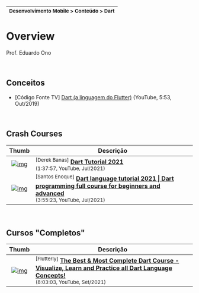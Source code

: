 | <sup>Desenvolvimento Mobile > Conteúdo > Dart</sup> |
| --- |

# Overview

Prof. Eduardo Ono

<br>

## Conceitos

* [Código Fonte TV] [Dart (a linguagem do Flutter)](https://www.youtube.com/watch?v=i7IzlVImHEc) (YouTube, 5:53, Out/2019)

<br>

## Crash Courses

| Thumb | Descrição |
| :-: | --- |
| [![img](https://img.youtube.com/vi/veMhOYRib9o/default.jpg)](https://www.youtube.com/watch?v=veMhOYRib9o) | <sup>[Derek Banas]</sup> [__Dart Tutorial 2021__](https://www.youtube.com/watch?v=veMhOYRib9o) <br> <sub>(1:37:57, YouTube, Jul/2021)</sub>
| [![img](https://img.youtube.com/vi/igauQ_rF_bU/default.jpg)](https://www.youtube.com/watch?v=igauQ_rF_bU) | <sup>[Santos Enoque]</sup> [__Dart language tutorial 2021 \| Dart programming full course for beginners and advanced__](https://www.youtube.com/watch?v=igauQ_rF_bU) <br> <sub>(3:55:23, YouTube, Jul/2021)</sub>

<br>

## Cursos "Completos"

| Thumb | Descrição |
| :-: | --- |
| [![img](https://img.youtube.com/vi/F3JuuYuOUK4/default.jpg)](https://www.youtube.com/watch?v=F3JuuYuOUK4) | <sup>[Flutterly]</sup> [__The Best & Most Complete Dart Course - Visualize, Learn and Practice all Dart Language Concepts!__](https://www.youtube.com/watch?v=F3JuuYuOUK4) <br> <sub>(8:03:03, YouTube, Set/2021)</sub>

<br>
